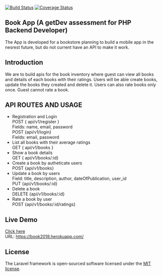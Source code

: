 
[![Build Status](https://travis-ci.org/craftword/BookApp.svg?branch=master)](https://travis-ci.org/craftword/BookApp)
[![Coverage Status](https://coveralls.io/repos/github/craftword/BookApp/badge.svg?branch=master)](https://coveralls.io/github/craftword/BookApp?branch=master)
## Book App (A getDev assessment for PHP Backend Developer)

The App is developed for a bookstore planning to build a mobile app in the nesrest future, but do not current have an API to make it work. 

## Introduction
We are to build apis for the book inventory where guest can view all books and details of each books with their ratings.
Users will be able create books, update the books they created and delete it. Users can also rate books only once. Guest cannot rate a book.

## API ROUTES AND USAGE

* Registration and Login <br />
POST { api/v1/register } <br />
Fields: name, email, password <br />
POST {api/v1/login} <br />
Fields: email, password
* List all books with their average ratings <br />
GET { api/v1/books } <br />
* Show a book details <br />
GET { api/v1/books/:id} <br />
* Create a book by autheticate users<br />
POST {api/v1/books} <br />
* Update a book by users <br />
Field: title, description, author, dateOfPublication, user_id <br />
PUT {api/v1/books/:id} <br />
* Delete a book <br />
DELETE {api/v1/books/:id} <br />
* Rate a book by user<br />
POST {api/v1/books/:id/ratings}


## Live Demo 
[Click here](https://book2018.herokuapp.com/) <br />
URL: https://book2018.herokuapp.com/


## License

The Laravel framework is open-sourced software licensed under the [MIT license](https://opensource.org/licenses/MIT).
